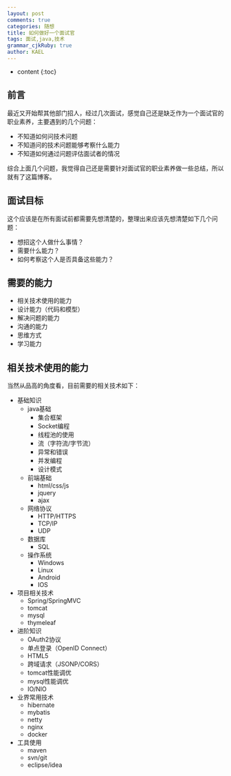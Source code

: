 ```yaml
---
layout: post
comments: true
categories: 随想
title: 如何做好一个面试官
tags: 面试,java,技术
grammar_cjkRuby: true
author: KAEL
---
```

    
* content
{:toc}

## 前言

最近又开始帮其他部门招人，经过几次面试，感觉自己还是缺乏作为一个面试官的职业素养，主要遇到的几个问题：

* 不知道如何问技术问题
* 不知道问的技术问题能够考察什么能力
* 不知道如何通过问题评估面试者的情况

综合上面几个问题，我觉得自己还是需要针对面试官的职业素养做一些总结，所以就有了这篇博客。

## 面试目标

这个应该是在所有面试前都需要先想清楚的，整理出来应该先想清楚如下几个问题：

* 想招这个人做什么事情？
* 需要什么能力？
* 如何考察这个人是否具备这些能力？

## 需要的能力

* 相关技术使用的能力
* 设计能力（代码和模型）
* 解决问题的能力
* 沟通的能力
* 思维方式
* 学习能力

## 相关技术使用的能力

当然从品高的角度看，目前需要的相关技术如下：

* 基础知识
    * java基础
        * 集合框架
        * Socket编程
        * 线程池的使用
        * 流（字符流/字节流）
        * 异常和错误
        * 并发编程
        * 设计模式
    * 前端基础
        * html/css/js
        * jquery
        * ajax
    * 网络协议
        * HTTP/HTTPS
        * TCP/IP
        * UDP
    * 数据库
        * SQL
    * 操作系统
        * Windows
        * Linux
        * Android
        * IOS
* 项目相关技术
    * Spring/SpringMVC
    * tomcat
    * mysql
    * thymeleaf
* 进阶知识
    * OAuth2协议
    * 单点登录（OpenID Connect）
    * HTML5
    * 跨域请求（JSONP/CORS）
    * tomcat性能调优
    * mysql性能调优
    * IO/NIO
* 业界常用技术
    * hibernate
    * mybatis
    * netty
    * nginx
    * docker
* 工具使用
    * maven
    * svn/git
    * eclipse/idea    
